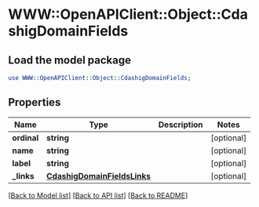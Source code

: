 # WWW::OpenAPIClient::Object::CdashigDomainFields

## Load the model package
```perl
use WWW::OpenAPIClient::Object::CdashigDomainFields;
```

## Properties
Name | Type | Description | Notes
------------ | ------------- | ------------- | -------------
**ordinal** | **string** |  | [optional] 
**name** | **string** |  | [optional] 
**label** | **string** |  | [optional] 
**_links** | [**CdashigDomainFieldsLinks**](CdashigDomainFieldsLinks.md) |  | [optional] 

[[Back to Model list]](../README.md#documentation-for-models) [[Back to API list]](../README.md#documentation-for-api-endpoints) [[Back to README]](../README.md)


